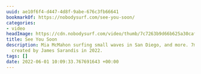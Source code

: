 ```yaml
---
uuid: ae10f6f4-d447-4d8f-9abe-676c3fb66641
bookmarkOf: https://nobodysurf.com/see-you-soon/
categories:
- video
headImage: https://cdn.nobodysurf.com/video/thumb/7c7263b9d66b625a30caf0816c3a18e2.png
title: See You Soon
description: Mia McMahon surfing small waves in San Diego, and more. 7min surf video
  created by James Sarandis in 2022.
tags: []
date: 2022-06-01 10:09:33.767691643 +00:00
---
```

